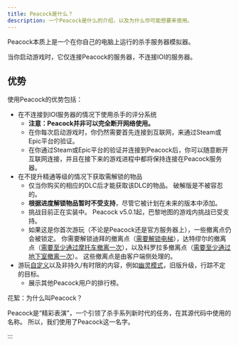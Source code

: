 ```yaml
---
title: Peacock是什么？
description: 一个Peacock是什么的介绍，以及为什么你可能想要来使用。
---
```


Peacock本质上是一个在你自己的电脑上运行的杀手服务器模拟器。

当你启动游戏时，它仅连接Peacock的服务器，不连接IOI的服务器。

## 优势

使用Peacock的优势包括：

-   在不连接到IOI服务器的情况下使用杀手的评分系统
    -   **注意：Peacock并非可以完全断开网络使用。**
    -   在你每次启动游戏时，你仍然需要首先连接到互联网，来通过Steam或Epic平台的验证。
    -   在你通过Steam或Epic平台的验证并连接到Peacock后，你可以随意断开互联网连接，并且在接下来的游戏进程中都将保持连接在Peacock服务器。
-   在不提升精通等级的情况下获取需解锁的物品
    -   仅当你购买的相应的DLC后才能获取该DLC的物品。 破解版是不被容忍的。
    -   **根据进度解锁物品暂时不受支持**，尽管它被计划在未来的版本中添加。
    -   挑战目前正在实装中。 Peacock v5.0.1起，巴黎地图的游戏内挑战已受支持。
    -   如果这是你首次游玩（不论是Peacock还是官方服务器上），一些撤离点仍会被锁定。 你需要解锁迪拜的撤离点（[需要解锁电梯](https://youtu.be/IEQgRQyQRf8)），达特缪尔的撤离点（[需要至少通过摩托车撤离一次](https://youtu.be/AJtJZe9jEi8?t=151)），以及科罗拉多撤离点（[需要至少通过地下室撤离一次](https://youtu.be/3XKWHrKpXwk?t=140)）。 这些撤离点是由客户端侧处理的。
-   游玩[自定义](../custom-content.md)以及非持久/有时限的内容，例如[幽灵模式](../ghost-mode)，旧版升级，行踪不定的目标。
    -   展示其他Peacock用户的排行榜。

花絮：为什么叫Peacock？

Peacock是“精彩表演”，一个引领了杀手系列新时代的任务，在其源代码中使用的名称。 所以，我们使用了Peacock这一名字。

:::

